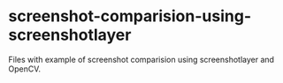 # screenshot-comparision-using-screenshotlayer
Files with example of screenshot comparision using screenshotlayer and OpenCV.

